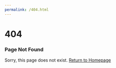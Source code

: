 ```yaml
---
permalink: /404.html
---
```


# 404

### Page Not Found

Sorry, this page does not exist. [Return to Homepage](https://nathan-gong.github.io/)
